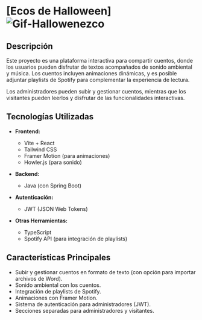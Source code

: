 # [Ecos de Halloween]    ![Gif-Hallowenezco](https://giphy.com/gifs/halloween-happy-cute-9wG8hpQRkHMoDbCqzu)

## Descripción
Este proyecto es una plataforma interactiva para compartir cuentos, donde los usuarios pueden disfrutar de textos acompañados de sonido ambiental y música. Los cuentos incluyen animaciones dinámicas, y es posible adjuntar playlists de Spotify para complementar la experiencia de lectura.

Los administradores pueden subir y gestionar cuentos, mientras que los visitantes pueden leerlos y disfrutar de las funcionalidades interactivas.

## Tecnologías Utilizadas

- **Frontend:**
  - Vite + React
  - Tailwind CSS
  - Framer Motion (para animaciones)
  - Howler.js (para sonido)
  
- **Backend:**
  - Java (con Spring Boot)

- **Autenticación:**
  - JWT (JSON Web Tokens)
  
- **Otras Herramientas:**
  - TypeScript
  - Spotify API (para integración de playlists)

## Características Principales
- Subir y gestionar cuentos en formato de texto (con opción para importar archivos de Word).
- Sonido ambiental con los cuentos.
- Integración de playlists de Spotify.
- Animaciones con Framer Motion.
- Sistema de autenticación para administradores (JWT).
- Secciones separadas para administradores y visitantes.

